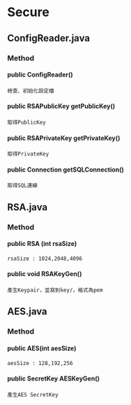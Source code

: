 # Secure
## ConfigReader.java
### Method
#### public ConfigReader()
```
檢查、初始化設定檔
```
#### public RSAPublicKey getPublicKey()
```
取得PublicKey
```
#### public RSAPrivateKey getPrivateKey()
```
取得PrivateKey
```
#### public Connection getSQLConnection()
```
取得SQL連線
```

## RSA.java
### Method
#### public RSA (int rsaSize)
```
rsaSize : 1024,2048,4096
```
#### public void RSAKeyGen()
```
產生Keypair，並寫到key/，格式為pem
```

## AES.java
### Method
#### public AES(int aesSize)
```
aesSize : 128,192,256
```
#### public SecretKey AESKeyGen()
```
產生AES SecretKey
```
